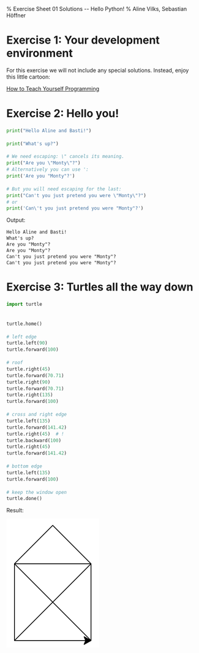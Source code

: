 % Exercise Sheet 01 Solutions -- Hello Python!
% Aline Vilks, Sebastian Höffner


# Exercise 1: Your development environment

For this exercise we will not include any special solutions. Instead, enjoy this little cartoon:

[How to Teach Yourself Programming](http://abstrusegoose.com/strips/ars_longa_vita_brevis.png)


# Exercise 2: Hello you!

```python
print("Hello Aline and Basti!")

print("What's up?")

# We need escaping: \" cancels its meaning.
print("Are you \"Monty\"?")
# Alternatively you can use ':
print('Are you "Monty"?')

# But you will need escaping for the last:
print("Can't you just pretend you were \"Monty\"?")
# or
print('Can\'t you just pretend you were "Monty"?')
```

Output:

```
Hello Aline and Basti!
What's up?
Are you "Monty"?
Are you "Monty"?
Can't you just pretend you were "Monty"?
Can't you just pretend you were "Monty"?
```

# Exercise 3: Turtles all the way down

```python
import turtle


turtle.home()

# left edge
turtle.left(90)
turtle.forward(100)

# roof
turtle.right(45)
turtle.forward(70.71)
turtle.right(90)
turtle.forward(70.71)
turtle.right(135)
turtle.forward(100)

# cross and right edge
turtle.left(135)
turtle.forward(141.42)
turtle.right(45)  # !
turtle.backward(100)
turtle.right(45)
turtle.forward(141.42)

# bottom edge
turtle.left(135)
turtle.forward(100)

# keep the window open
turtle.done()
```

Result:

![St. Nicholas' house](saintnicholashouse.png "St. Nicholas' house")

